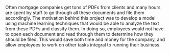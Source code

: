 Often mortgage companies get tons of PDFs from clients and many hours are spent
by staff to go through all these documents and file them accordingly.  The
motivation behind this project was to develop a model using machine learning
techniques that would be able to analyze the text from these PDFs and classify
them.  In doing so, employees would not have to open each document and read
through them to determine how they should be filed.  This would save both time 
and money for the company, and allow employees to work on other tasks integral
to running their business.

